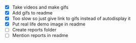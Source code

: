- [x] Take videos and make gifs
- [x] Add gifs to readme
- [x] Too slow so just give link to gifs instead of autodisplay it
- [x] Put real life demo image in readme 
- [ ] Create reports folder
- [ ] Mention reports in readme